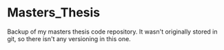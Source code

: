 # Masters_Thesis

Backup of my masters thesis code repository. It wasn't originally stored in git, so there isn't any versioning in this one.
